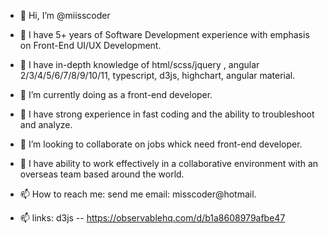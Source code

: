 - 👋 Hi, I’m @miisscoder
- 👀 I have 5+ years of Software Development experience with emphasis on Front-End UI/UX Development.
- 👀 I have in-depth knowledge of html/scss/jquery , angular 2/3/4/5/6/7/8/9/10/11, typescript, d3js, highchart, angular material.
- 🌱 I’m currently doing as a front-end developer.
- 👀 I have strong experience in fast coding and the ability to troubleshoot and analyze.
- 💞️ I’m looking to collaborate on jobs whick need front-end developer.
- 👀 I have ability to work effectively in a collaborative environment with an overseas team based around the world.
- 📫 How to reach me: send me email: misscoder@hotmail.



- 📫 links: d3js -- https://observablehq.com/d/b1a8608979afbe47

